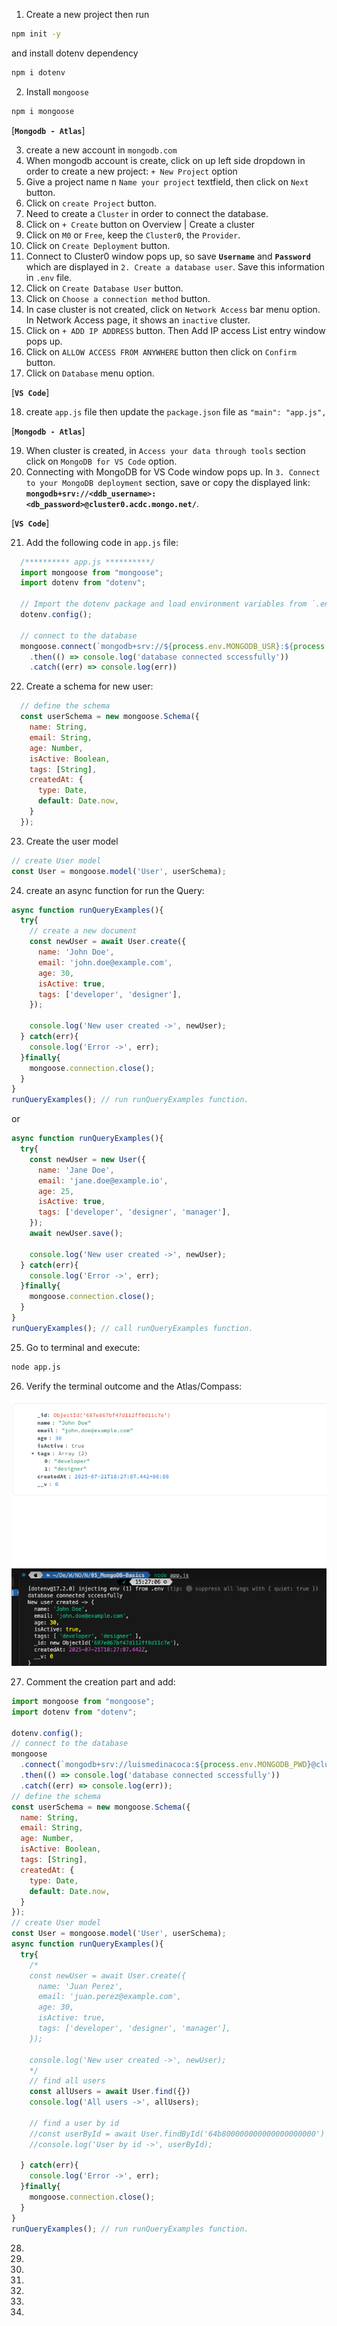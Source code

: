 1. Create a new project then run 
```bash
npm init -y 
``` 
and install dotenv dependency
```bash
npm i dotenv
```
2. Install `mongoose`
```bash
npm i mongoose
```

[**`Mongodb - Atlas`**]

3. create a new account in `mongodb.com`
4. When mongodb account is create, click on up  left side dropdown in order to create a new project:  `+ New Project`  option
5. Give a project name n `Name your project` textfield, then click on `Next` button.
6. Click on `create Project` button.
7. Need to create a `Cluster` in order to connect the database.
8. Click on `+ Create` button  on Overview | Create a cluster
9. Click on `M0` or `Free`, keep the `Cluster0`, the `Provider`.
10. Click on `Create Deployment` button.
11. Connect to Cluster0 window pops up, so save **`Username`** and **`Password`** which are displayed in `2. Create a database user`. Save this information in `.env` file.
12. Click on `Create Database User` button.
13. Click on `Choose a connection method` button.
14. In case cluster is not created, click on `Network Access` bar menu option. In Network Access page, it shows an `inactive`  cluster.
15. Click on `+ ADD IP ADDRESS` button. Then Add IP access List entry window pops up.
16. Click on `ALLOW ACCESS FROM ANYWHERE` button then click on `Confirm` button.
17. Click on `Database` menu option.

[**`VS Code`**]

18. create `app.js` file then update the `package.json` file as `"main": "app.js",`

[**`Mongodb - Atlas`**]

19. When cluster is created, in `Access your data through tools` section click on `MongoDB for VS Code` option.
20. Connecting with  MongoDB for VS Code window pops up. In `3. Connect to your MongoDB deployment` section, save or copy the displayed link: **`mongodb+srv://<ddb_username>:<db_password>@cluster0.acdc.mongo.net/`**.

[**`VS Code`**]

21. Add the following code in `app.js` file:
```js
  /********** app.js **********/
  import mongoose from "mongoose";
  import dotenv from "dotenv";

  // Import the dotenv package and load environment variables from `.env` file
  dotenv.config(); 

  // connect to the database
  mongoose.connect(`mongodb+srv://${process.env.MONGODB_USR}:${process.env.MONGODB_PWD}@cluster0.AceOfBase.mongodb.net/`)
    .then(() => console.log('database connected sccessfully'))
    .catch((err) => console.log(err))
```
22. Create a schema for new user:
```js
  // define the schema
  const userSchema = new mongoose.Schema({
    name: String,
    email: String,
    age: Number,
    isActive: Boolean,
    tags: [String],
    createdAt: {
      type: Date,
      default: Date.now, 
    }
  });
```
23. Create the user model
```js
// create User model
const User = mongoose.model('User', userSchema);
```
24. create an async function for run the Query:
```js
async function runQueryExamples(){
  try{
    // create a new document
    const newUser = await User.create({
      name: 'John Doe',
      email: 'john.doe@example.com',
      age: 30,
      isActive: true,
      tags: ['developer', 'designer'],
    });

    console.log('New user created ->', newUser);
  } catch(err){
    console.log('Error ->', err);
  }finally{
    mongoose.connection.close();
  }
}
runQueryExamples(); // run runQueryExamples function.
```
or 
```js
async function runQueryExamples(){
  try{
    const newUser = new User({
      name: 'Jane Doe',
      email: 'jane.doe@example.io',
      age: 25,
      isActive: true,
      tags: ['developer', 'designer', 'manager'],
    });
    await newUser.save();

    console.log('New user created ->', newUser);
  } catch(err){
    console.log('Error ->', err);
  }finally{
    mongoose.connection.close();
  }
}
runQueryExamples(); // call runQueryExamples function.
```
25. Go to terminal and execute:
```bash
node app.js
```
26. Verify the terminal outcome and the Atlas/Compass:
<img src="./images/mongodb-basics-001-object_created.png">

27. Comment the creation part and add:
```js
import mongoose from "mongoose";
import dotenv from "dotenv";

dotenv.config(); 
// connect to the database
mongoose
  .connect(`mongodb+srv://luismedinacoca:${process.env.MONGODB_PWD}@cluster0.t4yb8se.mongodb.net/`)
  .then(() => console.log('database connected sccessfully'))
  .catch((err) => console.log(err));
// define the schema
const userSchema = new mongoose.Schema({
  name: String,
  email: String,
  age: Number,
  isActive: Boolean,
  tags: [String],
  createdAt: {
    type: Date,
    default: Date.now, 
  }
});
// create User model
const User = mongoose.model('User', userSchema);
async function runQueryExamples(){
  try{
    /*
    const newUser = await User.create({
      name: 'Juan Perez',
      email: 'juan.perez@example.com',
      age: 30,
      isActive: true,
      tags: ['developer', 'designer', 'manager'],
    });

    console.log('New user created ->', newUser);
    */
    // find all users
    const allUsers = await User.find({})
    console.log('All users ->', allUsers);
    
    // find a user by id
    //const userById = await User.findById('64b800000000000000000000')
    //console.log('User by id ->', userById);

  } catch(err){
    console.log('Error ->', err);
  }finally{
    mongoose.connection.close();
  }
}
runQueryExamples(); // run runQueryExamples function.
```
28. 
29. 
30. 
31. 
32. 
33. 
34. 



